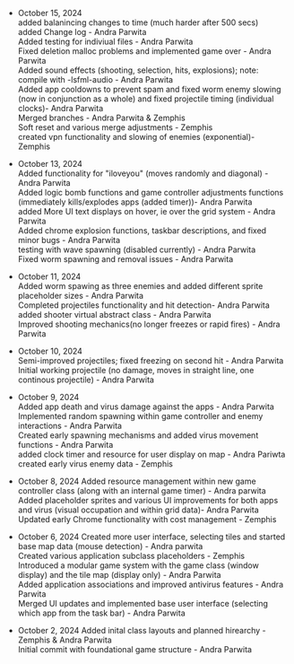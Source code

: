 - October 15, 2024  
added balanincing changes to time (much harder after 500 secs)  
added Change log - Andra Parwita  
Added testing for indiviual files - Andra Parwita  
Fixed deletion malloc problems and implemented game over - Andra Parwita  
Added sound effects (shooting, selection, hits, explosions); note: compile with -lsfml-audio - Andra Parwita  
Added app cooldowns to prevent spam and fixed worm enemy slowing (now in conjunction as a whole) and fixed projectile timing (individual clocks)- Andra Parwita  
Merged branches - Andra Parwita & Zemphis  
Soft reset and various merge adjustments - Zemphis  
created vpn functionality and slowing of enemies (exponential)- Zemphis  

- October 13, 2024  
Added functionality for "iloveyou" (moves randomly and diagonal) - Andra Parwita  
Added logic bomb functions and game controller adjustments functions (immediately kills/explodes apps (added timer))- Andra Parwita  
added More UI text displays on hover, ie over the grid system - Andra Parwita  
Added chrome explosion functions, taskbar descriptions, and fixed minor bugs - Andra Parwita  
testing with wave spawning (disabled currently) - Andra Parwita  
Fixed worm spawning and removal issues - Andra Parwita  

- October 11, 2024  
Added worm spawing as three enemies and added different sprite placeholder sizes - Andra Parwita  
Completed projectiles functionality and hit detection- Andra Parwita  
added shooter virtual abstract class - Andra Parwita  
Improved shooting mechanics(no longer freezes or rapid fires) - Andra Parwita  

- October 10, 2024  
Semi-improved projectiles; fixed freezing on second hit - Andra Parwita  
Initial working projectile (no damage, moves in straight line, one continous projectile) - Andra Parwita  

- October 9, 2024  
Added app death and virus damage against the apps - Andra Parwita  
Implemented random spawning within game controller and enemy interactions - Andra Parwita  
Created early spawning mechanisms and added virus movement functions - Andra Parwita  
added clock timer and resource for user display on map - Andra Pariwta  
created early virus enemy data - Zemphis  

- October 8, 2024
Added resource management within new game controller class (along with an internal game timer) - Andra parwita  
Added placeholder sprites and various UI improvements for both apps and virus (visual occupation and within grid data)- Andra Parwita  
Updated early Chrome functionality with cost management - Zemphis  

- October 6, 2024
Created more user interface, selecting tiles and started base map data (mouse detection) - Andra parwita  
Created various application subclass placeholders - Zemphis  
Introduced a modular game system with the game class (window display) and the tile map (display only) - Andra Parwita  
Added application associations and improved antivirus features - Andra Parwita  
Merged UI updates and implemented base user interface (selecting which app from the task bar) - Andra Parwita  

- October 2, 2024
Added inital class layouts and planned hirearchy - Zemphis & Andra Parwita  
Initial commit with foundational game structure - Andra Parwita  
